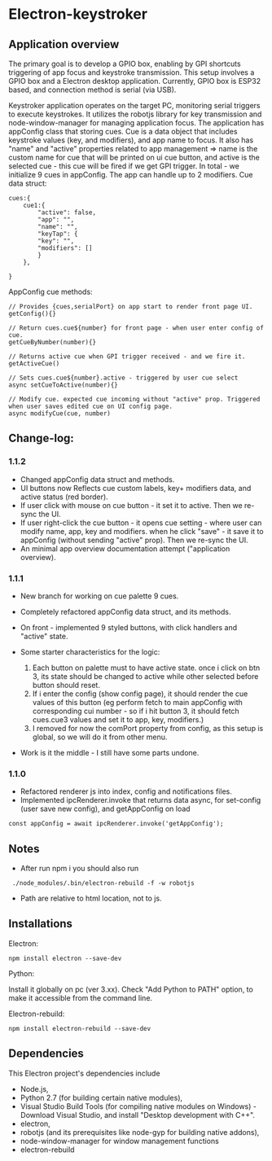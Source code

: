 # Electron-keystroker
 
## Application overview

The primary goal is to develop a GPIO box, enabling by GPI shortcuts triggering of app focus and keystroke transmission.
This setup involves a GPIO box and a Electron desktop application.
Currently, GPIO box is ESP32 based, and connection method is serial (via USB).

Keystroker application operates on the target PC, monitoring serial triggers to execute keystrokes.
It utilizes the robotjs library for key transmission and node-window-manager for managing application focus.
The application has appConfig class that storing cues.
Cue is a data object that includes keystroke values (key, and modifiers), and app name to focus. It also has "name" and "active" properties related to app management => name is the custom name for cue that will be printed on ui cue button, and active is the selected cue - this cue will be fired if we get GPI trigger.
In total - we initialize 9 cues in appConfig.
The app can handle up to 2 modifiers.
Cue data struct:
```
cues:{
    cue1:{
        "active": false,
        "app": "",
        "name": "",
        "keyTap": {
        "key": "",
        "modifiers": []
        }
    },

}
```

AppConfig cue methods:

```
// Provides {cues,serialPort} on app start to render front page UI.
getConfig(){}

// Return cues.cue${number} for front page - when user enter config of cue.
getCueByNumber(number){}

// Returns active cue when GPI trigger received - and we fire it.
getActiveCue()

// Sets cues.cue${number}.active - triggered by user cue select
async setCueToActive(number){}

// Modify cue. expected cue incoming without "active" prop. Triggered when user saves edited cue on UI config page.
async modifyCue(cue, number)

```


## Change-log:

### 1.1.2

- Changed appConfig data struct and methods.
- UI buttons now Reflects cue custom labels, key+ modifiers data, and active status (red border).
- If user click with mouse on cue button - it set it to active. Then we re-sync the UI.
- If user right-click the cue button - it opens cue setting - where user can modify name, app, key and modifiers.
when he click "save" - it save it to appConfig (without sending "active" prop). Then we re-sync the UI.
- An minimal app overview documentation attempt ("application overview).

### 1.1.1

- New branch for working on cue palette 9 cues.
- Completely refactored appConfig data struct, and its methods.
- On front - implemented 9 styled buttons, with click handlers and "active" state. 
- Some starter characteristics for the logic:

    1. Each button on palette must to have active state. once i click on btn 3, its state should be changed to active while other selected before button should reset.
    2. If i enter the config (show config page), it should render the cue values of this button (eg perform fetch to main appConfig with corresponding cui number - so if i hit button 3, it should fetch cues.cue3 values and set it to app, key, modifiers.)
    3. I removed for now the comPort property from config, as this setup is global, so we will do it from other menu.

- Work is it the middle - I still have some parts undone.

### 1.1.0

- Refactored renderer js into index, config and notifications files. 
- Implemented ipcRenderer.invoke that returns data async, for set-config (user save new config), and getAppConfig on load

```
const appConfig = await ipcRenderer.invoke('getAppConfig');
```

## Notes

- After run npm i you should also run 

```
 ./node_modules/.bin/electron-rebuild -f -w robotjs

```

- Path are relative to html location, not to js.

## Installations

Electron:
```
npm install electron --save-dev
```
Python:

Install it globally on pc (ver 3.xx). Check "Add Python to PATH" option, to make it accessible from the command line.

Electron-rebuild:

```
npm install electron-rebuild --save-dev
```

## Dependencies

This Electron project's dependencies include 
- Node.js, 
- Python 2.7 (for building certain native modules), 
- Visual Studio Build Tools (for compiling native modules on Windows) - Download Visual Studio, and install "Desktop development with C++". 
- electron, 
- robotjs (and its prerequisites like node-gyp for building native addons), 
- node-window-manager for window management functions
- electron-rebuild